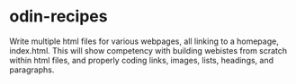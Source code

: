 # odin-recipes
Write multiple html files for various webpages, all linking to a homepage, index.html. This will show competency with building webistes from scratch within html files, and properly coding links, images, lists, headings, and paragraphs. 